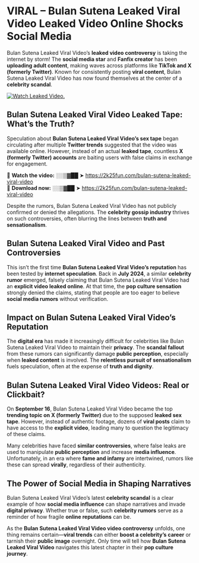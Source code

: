 # VIRAL – Bulan Sutena Leaked Viral Video Leaked Video Online Shocks Social Media 

Bulan Sutena Leaked Viral Video’s **leaked video controversy** is taking the internet by storm! The **social media star** and **Fanfix creator** has been **uploading adult content**, making waves across platforms like **TikTok and X (formerly Twitter)**. Known for consistently posting **viral content**, Bulan Sutena Leaked Viral Video has now found themselves at the center of a **celebrity scandal**.  

[![Watch Leaked Video.](https://miro.medium.com/v2/resize:fit:828/format:webp/1*cilzJN44JGOrTw9NJCrNHA.gif "Watch Leaked Video")](https://2k25fun.com/bulan-sutena-leaked-viral-video)

## **Bulan Sutena Leaked Viral Video Leaked Tape: What’s the Truth?**  
Speculation about **Bulan Sutena Leaked Viral Video’s sex tape** began circulating after multiple **Twitter trends** suggested that the video was available online. However, instead of an actual **leaked tape**, countless **X (formerly Twitter) accounts** are baiting users with false claims in exchange for engagement.  

🔹 **Watch the video:** ░░▒▓██ ➤ https://2k25fun.com/bulan-sutena-leaked-viral-video  
🔹 **Download now:** ░░▒▓██ ➤ https://2k25fun.com/bulan-sutena-leaked-viral-video  

Despite the rumors, Bulan Sutena Leaked Viral Video has not publicly confirmed or denied the allegations. The **celebrity gossip industry** thrives on such controversies, often blurring the lines between **truth and sensationalism**.  

## **Bulan Sutena Leaked Viral Video and Past Controversies**  
This isn’t the first time **Bulan Sutena Leaked Viral Video’s reputation** has been tested by **internet speculation**. Back in **July 2024**, a similar **celebrity rumor** emerged, falsely claiming that Bulan Sutena Leaked Viral Video had an **explicit video leaked online**. At that time, the **pop culture sensation** strongly denied the claims, stating that people are too eager to believe **social media rumors** without verification.  

## **Impact on Bulan Sutena Leaked Viral Video’s Reputation**  
The **digital era** has made it increasingly difficult for celebrities like Bulan Sutena Leaked Viral Video to maintain their **privacy**. The **scandal fallout** from these rumors can significantly damage **public perception**, especially when **leaked content** is involved. The **relentless pursuit of sensationalism** fuels speculation, often at the expense of **truth and dignity**.  

## **Bulan Sutena Leaked Viral Video Videos: Real or Clickbait?**  
On **September 16**, Bulan Sutena Leaked Viral Video became the top **trending topic on X (formerly Twitter)** due to the supposed **leaked sex tape**. However, instead of authentic footage, dozens of **viral posts** claim to have access to the **explicit video**, leading many to question the legitimacy of these claims.  

Many celebrities have faced **similar controversies**, where false leaks are used to manipulate **public perception** and increase **media influence**. Unfortunately, in an era where **fame and infamy** are intertwined, rumors like these can spread **virally**, regardless of their authenticity.  

## **The Power of Social Media in Shaping Narratives**  
Bulan Sutena Leaked Viral Video’s latest **celebrity scandal** is a clear example of how **social media influence** can shape narratives and invade **digital privacy**. Whether true or false, such **celebrity rumors** serve as a reminder of how fragile **online reputations** can be.  

As the **Bulan Sutena Leaked Viral Video video controversy** unfolds, one thing remains certain—**viral trends** can either **boost a celebrity’s career** or tarnish their **public image** overnight. Only time will tell how **Bulan Sutena Leaked Viral Video** navigates this latest chapter in their **pop culture journey**. 
